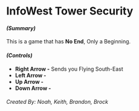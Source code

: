 # InfoWest Tower Security
#### *(Summary)*
This is a game that has **No End**, Only a Beginning.


#### *(Controls)*
* **Right Arrow -** Sends you Flying South-East
* **Left Arrow -**
* **Up Arrow -**
* **Down Arrow -**




###### Created By: Noah, Keith, Brandon, Brock
